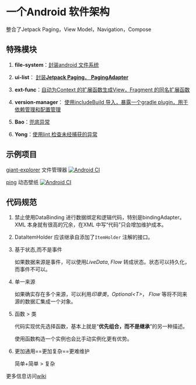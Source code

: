 # 一个Android 软件架构

整合了Jetpack Paging，View Model，Navigation，Compose

## 特殊模块

1. **file-system**：[封装android 文件系统](https://github.com/storytellerF/AFS)

2. **ui-list**： [封装**Jetpack Paging**， **PagingAdapter**](https://github.com/storytellerF/common-ui-list/tree/main/ui-list)

3. **ext-func**：[自动为Context 的扩展函数生成View，Fragment 的同名扩展函数](https://github.com/storytellerF/common-ui-list/tree/main/ext-func-compiler)

4. **version-manager**： [使用includeBuild 导入，暴露一个gradle plugin，用于依赖管理和配置管理](https://github.com/storytellerF/common-ui-list/tree/main/version-manager)

5. **Bao**：[兜底异常](https://github.com/storytellerF/Bao)

6. **Yong**：[使用lint 检查未经捕获的异常](https://github.com/storytellerF/Yong)

## 示例项目

[giant-explorer](https://github.com/storytellerF/GiantExplorer) 文件管理器 [![Android CI](https://github.com/storytellerF/GiantExplorer/actions/workflows/android.yml/badge.svg)](https://github.com/storytellerF/GiantExplorer/actions/workflows/android.yml)

[ping](https://github.com/storytellerF/Ping) 动态壁纸 [![Android CI](https://github.com/storytellerF/Ping/actions/workflows/android.yml/badge.svg)](https://github.com/storytellerF/Ping/actions/workflows/android.yml)

## 代码规范

1. 禁止使用DataBinding 进行数据绑定和逻辑代码，特别是bindingAdapter。XML 本身就有很高的冗余，在XML 中写“代码”只会增加维护成本。
2. DataItemHolder 应该继承自添加了`ItemHolder` 注解的接口。
3. 基于状态,而不是事件

    如果数据来源是事件，可以使用*LiveData*, *Flow* 转成状态。状态可以持久化，而事件不可以。

4. 单一来源

    如果确实存在多个来源，可以利用*印章类*，*Optional&lt;T>*， *Flow* 等将不同来源的数据汇集成一个对象。

5. 函数 > 类

    代码实现优先选择函数，基本上就是“**优先组合，而不是继承**”的另一种描述。

    使用函数构造一个实例也会比手动实例化更有优势。

6. 更加通用==更加复杂==更难维护

    简单+简单 > 复杂

更多信息访问[wiki](https://github.com/storytellerF/common-ui-list-structure/wiki)
